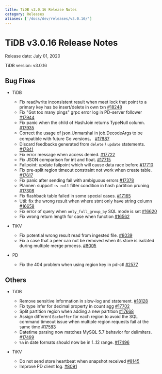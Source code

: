 ```yaml
---
title: TiDB v3.0.16 Release Notes
category: Releases
aliases: ['/docs/dev/releases/v3.0.16/']
---
```


# TiDB v3.0.16 Release Notes

Release date: July 01, 2020

TiDB version: v3.0.16

## Bug Fixes

+ TiDB

    - Fix read/write inconsistent result when meet lock that point to a primary key has be insert/delete in own txn [#18248](https://github.com/pingcap/tidb/pull/18248)
    - Fix "Got too many pings" grpc error log in PD-server follower [#17944](https://github.com/pingcap/tidb/pull/17944)
    - Fix panic when the child of HashJoin returns TypeNull column. [#17935](https://github.com/pingcap/tidb/pull/17935)
    - Correct the usage of json.Unmarshal in job.DecodeArgs to be compatible with future Go versions。 [#17887](https://github.com/pingcap/tidb/pull/17887)
    - Discard feedbacks generated from `delete` / `update` statements. [#17841](https://github.com/pingcap/tidb/pull/17841)
    - Fix error message when access denied. [#17722](https://github.com/pingcap/tidb/pull/17722)
    - Fix JSON comparison for int and float. [#17715](https://github.com/pingcap/tidb/pull/17715)
    - Failpoint: update failpoint which will cause data race before [#17710](https://github.com/pingcap/tidb/pull/17710)
    - Fix pre-split region timeout constraint not work when create table. [#17617](https://github.com/pingcap/tidb/pull/17617)
    - Fix panic after sending fail with ambiguous errors [#17378](https://github.com/pingcap/tidb/pull/17378)
    - Planner: support `is null` filter condition in hash partition pruning [#17308](https://github.com/pingcap/tidb/pull/17308)
    - Fix flashback table failed in some special cases. [#17165](https://github.com/pingcap/tidb/pull/17165)
    - Util: fix the wrong result when where stmt only have string column [#16658](https://github.com/pingcap/tidb/pull/16658)
    - Fix error of query when `only_full_group_by` SQL mode is set [#16620](https://github.com/pingcap/tidb/pull/16620)
    - Fix wrong return length for case when function [#16562](https://github.com/pingcap/tidb/pull/16562)
    
+ TiKV

    - Fix potential wrong result read from ingested file. [#8039](https://github.com/tikv/tikv/pull/8039)
    - Fix a case that a peer can not be removed when its store is isolated during multiple merge process. [#8005](https://github.com/tikv/tikv/pull/8005)

+ PD

    - Fix the 404 problem when using region key in pd-ctl [#2577](https://github.com/pingcap/pd/pull/2577)

## Others

+ TiDB

    - Remove sensitive information in slow-log and statement. [#18128](https://github.com/pingcap/tidb/pull/18128)
    - Fix type infer for decimal property in count agg [#17702](https://github.com/pingcap/tidb/pull/17702)
    - Split partition region when adding a new partition [#17668](https://github.com/pingcap/tidb/pull/17668)
    - Assign different `Backoffer` for each region to avoid the SQL command timeout issue when multiple region requests fail at the same time [#17583](https://github.com/pingcap/tidb/pull/17583)
    - Datetime parsing now matches MySQL 5.7 behavior for delimiters. [#17499](https://github.com/pingcap/tidb/pull/17499)
    - `%h` in date formats should now be in 1..12 range. [#17496](https://github.com/pingcap/tidb/pull/17496)

+ TiKV

    - Do not send store heartbeat when snapshot received [#8145](https://github.com/tikv/tikv/pull/8145)
    - Improve PD client log. [#8091](https://github.com/tikv/tikv/pull/8091)

